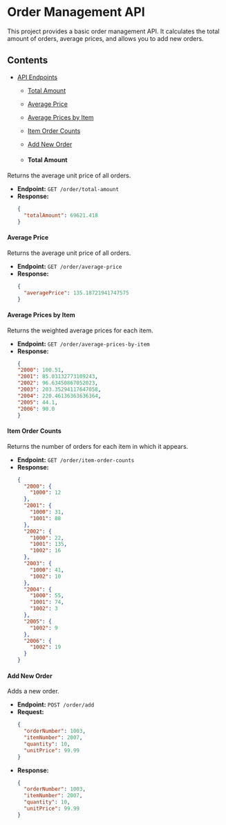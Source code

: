 # Order Management API

This project provides a basic order management API. It calculates the total amount of orders, average prices, and allows you to add new orders.

## Contents

- [API Endpoints](#api-endpoints)
  - [Total Amount](#total-amount)
  - [Average Price](#average-price)
  - [Average Prices by Item](#average-prices-by-item)
  - [Item Order Counts](#item-order-counts)
  - [Add New Order](#add-new-order)
 
  - #### Total Amount

Returns the average unit price of all orders.

- **Endpoint:** `GET /order/total-amount`
- **Response:**
    ```json
    {
      "totalAmount": 69621.418
    }
    ```

#### Average Price

Returns the average unit price of all orders.

- **Endpoint:** `GET /order/average-price`
- **Response:**
    ```json
    {
      "averagePrice": 135.18721941747575
    }
    ```

#### Average Prices by Item

Returns the weighted average prices for each item.

- **Endpoint:** `GET /order/average-prices-by-item`
- **Response:**
    ```json
    {
    "2000": 100.51,
    "2001": 85.03132773109243,
    "2002": 96.63450867052023,
    "2003": 203.35294117647058,
    "2004": 220.46136363636364,
    "2005": 44.1,
    "2006": 90.0
    }
    ```

#### Item Order Counts

Returns the number of orders for each item in which it appears.

- **Endpoint:** `GET /order/item-order-counts`
- **Response:**
    ```json
    {
      "2000": {
        "1000": 12
      },
      "2001": {
        "1000": 31,
        "1001": 88
      },
      "2002": {
        "1000": 22,
        "1001": 135,
        "1002": 16
      },
      "2003": {
        "1000": 41,
        "1002": 10
      },
      "2004": {
        "1000": 55,
        "1001": 74,
        "1002": 3
      },
      "2005": {
        "1002": 9
      },
      "2006": {
        "1002": 19
      }
    }
    ```

#### Add New Order

Adds a new order.

- **Endpoint:** `POST /order/add`
- **Request:**
    ```json
    {
      "orderNumber": 1003,
      "itemNumber": 2007,
      "quantity": 10,
      "unitPrice": 99.99
    }
    ```
- **Response:**
    ```json
    {
      "orderNumber": 1003,
      "itemNumber": 2007,
      "quantity": 10,
      "unitPrice": 99.99
    }
    ```
